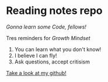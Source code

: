 # **Reading notes repo**

*Gonna learn some Code, fellows!*

Tres reminders for *Growth Mindset*

1. You can learn what you don't know!
2. I believe I can fly!
3. Ask questions, accept critisism

[Take a look at my github!](https://github.com/Timothy-Adams)
